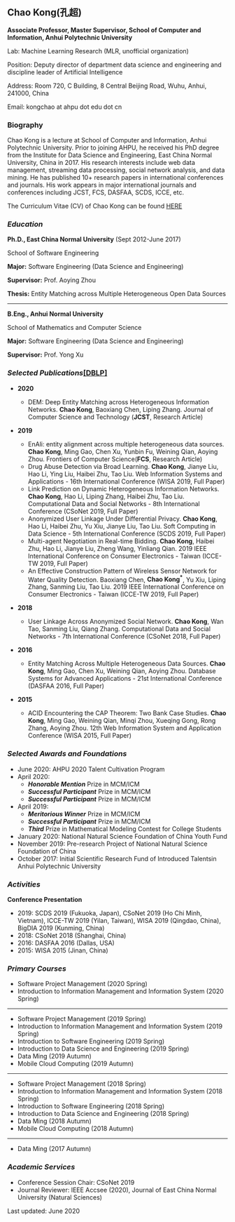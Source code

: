 ## Chao Kong(孔超)
**Associate Professor, Master Supervisor, School of Computer and Information, Anhui Polytechnic University**

Lab: Machine Learning Research (MLR, unofficial organization)

Position: Deputy director of department data science and engineering and discipline leader of Artificial Intelligence

Address: Room 720, C Building, 8 Central Beijing Road, Wuhu, Anhui, 241000, China

Email: kongchao at ahpu dot edu dot cn

### Biography
Chao Kong is a lecture at School of Computer and Information, Anhui Polytechnic University. Prior to joining AHPU, he received his PhD degree from the Institute for Data Science and Engineering, East China Normal University, China in 2017. His research interests include web data management, streaming data processing, social network analysis, and data mining. He has published 10+ research papers in international conferences and journals. His work appears in major international journals and conferences including JCST, FCS, DASFAA, SCDS, ICCE, etc.

The Curriculum Vitae (CV) of Chao Kong can be found [HERE](URL)

### ***Education***
**Ph.D., East China Normal University** (Sept 2012-June 2017)

School of Software Engineering

**Major:** Software Engineering (Data Science and Engineering) 

**Supervisor:** Prof. Aoying Zhou

**Thesis:** Entity Matching across Multiple Heterogeneous Open Data Sources

***

**B.Eng., Anhui Normal University** 

School of Mathematics and Computer Science

**Major:** Software Engineering (Data Science and Engineering) 

**Supervisor:** Prof. Yong Xu

### ***Selected Publications***[\[DBLP\]](https://dblp.org/pers/hd/k/Kong:Chao)

* **2020**
  + DEM: Deep Entity Matching across Heterogeneous Information Networks. **Chao Kong**, Baoxiang Chen, Liping Zhang. Journal of Computer Science and Technology (**JCST**, Research Article)
  
* **2019**
  + EnAli: entity alignment across multiple heterogeneous data sources. **Chao Kong**, Ming Gao, Chen Xu, Yunbin Fu, Weining Qian, Aoying Zhou. Frontiers of Computer Science(**FCS**, Research Article)
  + Drug Abuse Detection via Broad Learning. **Chao Kong**, Jianye Liu, Hao Li, Ying Liu, Haibei Zhu, Tao Liu. Web Information Systems and Applications - 16th International Conference (WISA 2019, Full Paper)
  + Link Prediction on Dynamic Heterogeneous Information Networks. **Chao Kong**, Hao Li, Liping Zhang, Haibei Zhu, Tao Liu. Computational Data and Social Networks - 8th International Conference (CSoNet 2019, Full Paper)
  + Anonymized User Linkage Under Differential Privacy. **Chao Kong**, Hao Li, Haibei Zhu, Yu Xiu, Jianye Liu, Tao Liu. Soft Computing in Data Science - 5th International Conference (SCDS 2019, Full Paper)
  + Multi-agent Negotiation in Real-time Bidding. **Chao Kong**, Haibei Zhu, Hao Li, Jianye Liu, Zheng Wang, Yinliang Qian. 2019 IEEE International Conference on Consumer Electronics - Taiwan (ICCE-TW 2019, Full Paper)
  + An Effective Construction Pattern of Wireless Sensor Network for Water Quality Detection. Baoxiang Chen, **Chao Kong<sup>*</sup>**, Yu Xiu, Liping Zhang, Sanming Liu, Tao Liu. 2019 IEEE International Conference on Consumer Electronics - Taiwan (ICCE-TW 2019, Full Paper)
  
* **2018**
  + User Linkage Across Anonymized Social Network. **Chao Kong**, Wan Tao, Sanming Liu, Qiang Zhang. Computational Data and Social Networks - 7th International Conference (CSoNet 2018, Full Paper)

* **2016**
  + Entity Matching Across Multiple Heterogeneous Data Sources. **Chao Kong**, Ming Gao, Chen Xu, Weining Qian, Aoying Zhou. Database Systems for Advanced Applications - 21st International Conference (DASFAA 2016, Full Paper)
  
* **2015**
  + ACID Encountering the CAP Theorem: Two Bank Case Studies. **Chao Kong**, Ming Gao, Weining Qian, Minqi Zhou, Xueqing Gong, Rong Zhang, Aoying Zhou. 12th Web Information System and Application Conference (WISA 2015, Full Paper)
  
### ***Selected Awards and Foundations***
* June 2020: AHPU 2020 Talent Cultivation Program
* April 2020: 
  + ***Honorable Mention*** Prize in MCM/ICM
  + ***Successful Participant*** Prize in MCM/ICM 
  + ***Successful Participant*** Prize in MCM/ICM 
* April 2019: 
  + ***Meritorious Winner*** Prize in MCM/ICM
  + ***Successful Participant*** Prize in MCM/ICM 
  + ***Third*** Prize in Mathematical Modeling Contest for College Students
 * January 2020: National Natural Science Foundation of China Youth Fund 
 * November 2019: Pre-research Project of National Natural Science Foundation of China 
 * October 2017: Initial Scientific Research Fund of Introduced Talentsin Anhui Polytechnic University

### ***Activities***
**Conference Presentation**
* 2019: SCDS 2019 (Fukuoka, Japan), CSoNet 2019 (Ho Chi Minh, Vietnam), ICCE-TW 2019 (Yilan, Taiwan), WISA 2019 (Qingdao, China), BigDIA 2019 (Kunming, China)
* 2018: CSoNet 2018 (Shanghai, China)
* 2016: DASFAA 2016 (Dallas, USA)
* 2015: WISA 2015 (Jinan, China)

### ***Primary Courses***
* Software Project Management (2020 Spring)
* Introduction to Information Management and Information System (2020 Spring)

***

* Software Project Management (2019 Spring)
* Introduction to Information Management and Information System (2019 Spring)
* Introduction to Software Engineering (2019 Spring)
* Introduction to Data Science and Engineering (2019 Spring)
* Data Ming (2019 Autumn)
* Mobile Cloud Computing (2019 Autumn)

***

* Software Project Management (2018 Spring)
* Introduction to Information Management and Information System (2018 Spring)
* Introduction to Software Engineering (2018 Spring)
* Introduction to Data Science and Engineering (2018 Spring)
* Data Ming (2018 Autumn)
* Mobile Cloud Computing (2018 Autumn)

***

* Data Ming (2017 Autumn)

### ***Academic Services***
* Conference Session Chair: CSoNet 2019
* Journal Reviewer: IEEE Accsee (2020), Journal of East China Normal University (Natural Sciences)

Last updated: June 2020


